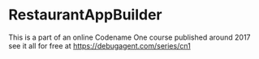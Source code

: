 # RestaurantAppBuilder
 This is a part of an online Codename One course published around 2017 see it all for free at https://debugagent.com/series/cn1
